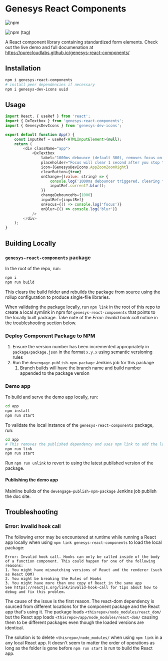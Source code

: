 # Genesys React Components

![npm](https://img.shields.io/npm/v/genesys-react-components)

![npm (tag)](https://img.shields.io/npm/v/genesys-react-components/preview)

A React component library containing standardized form elements. Check out the live demo and full documenation at https://purecloudlabs.github.io/genesys-react-components/

## Installation

```sh
npm i genesys-react-components
# install peer dependencies if necessary
npm i genesys-dev-icons uuid
```

## Usage

```js
import React, { useRef } from 'react';
import { DxTextbox } from 'genesys-react-components';
import { GenesysDevIcons } from 'genesys-dev-icons';

export default function App() {
	const inputRef = useRef<HTMLInputElement>(null);
	return (
		<div className="app">
			<DxTextbox
				label="1000ms debounce (default 300), removes focus on value change via onChange callback"
				placeholder="Focus will clear 1 second after you stop typing"
				icon={GenesysDevIcons.AppZoomZoomRight}
				clearButton={true}
				onChange={(value: string) => {
					console.log('1000ms debouncer triggered, clearing focus', value);
					inputRef.current?.blur();
				}}
				changeDebounceMs={1000}
				inputRef={inputRef}
				onFocus={() => console.log('focus')}
				onBlur={() => console.log('blur')}
			/>
		</div>
	);
}
```

## Building Locally

### `genesys-react-components` package

In the root of the repo, run:

```sh
npm i
npm run build
```

This clears the build folder and rebuilds the package from source using the rollup configuration to produce single-file libraries.

When validating the package locally, run `npm link` in the root of this repo to create a local symlink in npm for `genesys-react-components` that points to the locally built package. Take note of the _Error: Invalid hook call_ notice in the troubleshooting section below.

### Deploy Component Package to NPM

1. Ensure the version number has been incremented appropriately in `package/package.json` in the format `x.y.x` using semantic versioning rules
2. Run the `devengage-publish-npm-package` Jenkins job for this package
   1. Branch builds will have the branch name and build number appended to the package version

### Demo app

To build and serve the demo app locally, run:

```sh
cd app
npm install
npm run start
```

To validate the local instance of the `genesys-react-components` package, run:

```sh
cd app
# This removes the published dependency and uses npm link to add the local version
npm run link
npm run start
```

Run `npm run unlink` to revert to using the latest published version of the package.

#### Publishing the demo app

Mainline builds of the `devengage-publish-npm-package` Jenkins job publish the doc site.

## Troubleshooting

### Error: Invalid hook call

The following error may be encountered at runtime while running a React app locally when using `npm link genesys-react-components` to load the local package:

```
Error: Invalid hook call. Hooks can only be called inside of the body of a function component. This could happen for one of the following reasons:
1. You might have mismatching versions of React and the renderer (such as React DOM)
2. You might be breaking the Rules of Hooks
3. You might have more than one copy of React in the same app
See https://reactjs.org/link/invalid-hook-call for tips about how to debug and fix this problem.
```

The cause of the issue is the first reason. The react-dom dependency is sourced from different locations for the component package and the React app that's using it. The package loads `<thisrepo>/node_modules/react_dom/` but the React app loads `<thisrepo>/app/node_modules/react-dom/` causing them to be different packages even though the loaded versions are identical.

The solution is to delete `<thisrepo>/node_modules/` when using `npm link` in a any local React app. It doesn't seem to matter the order of operations as long as the folder is gone before `npm run start` is run to build the React app.
